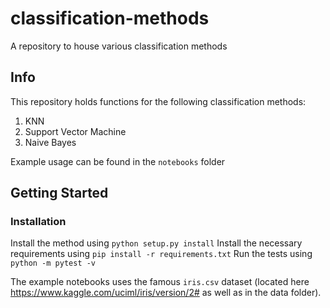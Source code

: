 # classification-methods
A repository to house various classification methods

## Info
This repository holds functions for the following classification methods:
1) KNN
2) Support Vector Machine
3) Naive Bayes

Example usage can be found in the `notebooks` folder

## Getting Started
### Installation
Install the method using `python setup.py install`
Install the necessary requirements using `pip install -r requirements.txt`
Run the tests using `python -m pytest -v`

The example notebooks uses the famous `iris.csv` dataset (located here https://www.kaggle.com/uciml/iris/version/2# as well as  in the data folder). 
